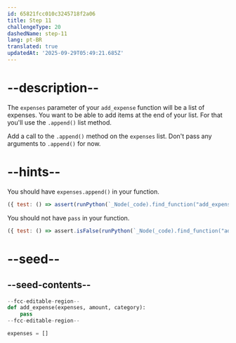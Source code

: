 ```yaml
---
id: 65821fcc010c3245718f2a06
title: Step 11
challengeType: 20
dashedName: step-11
lang: pt-BR
translated: true
updatedAt: '2025-09-29T05:49:21.685Z'
---
```


# --description--

The `expenses` parameter of your `add_expense` function will be a list of expenses. You want to be able to add items at the end of your list. For that you'll use the `.append()` list method.

Add a call to the `.append()` method on the `expenses` list. Don't pass any arguments to `.append()` for now.

# --hints--

You should have `expenses.append()` in your function.

```js
({ test: () => assert(runPython(`_Node(_code).find_function("add_expense").has_stmt("expenses.append()")`)) })
```

You should not have `pass` in your function.

```js
({ test: () => assert.isFalse(runPython(`_Node(_code).find_function("add_expense").has_pass()`)) })
```

# --seed--

## --seed-contents--

```py
--fcc-editable-region--
def add_expense(expenses, amount, category):
    pass
--fcc-editable-region--

expenses = []
```
